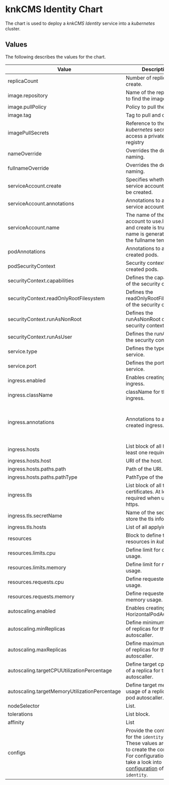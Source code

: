 # knkCMS Identity Chart
The chart is used to deploy a *knkCMS Identity* service into a *kubernetes* cluster.

## Values
The following describes the values for the chart.

|Value|Description|Required|Default|
|-----|-----|:-----:|:-----:|
|replicaCount|Number of replicas to create.|(✅)|-|
|image.repository|Name of the repository to find the image.|❌|knkcms.azurecr.io/cms-identity|
|image.pullPolicy|Policy to pull the image.|❌|IfNotPresent|
|image.tag|Tag to pull and deploy.|❌|-|
|imagePullSecrets|Reference to the *kubernetes* secret to access a private image registry|❌|docker-cfg|
|nameOverride|Overrides the default naming.|❌|-|
|fullnameOverride|Overrides the default full naming.|❌|-|
|serviceAccount.create|Specifies whether a service account should be created.|❌|true|
|serviceAccount.annotations|Annotations to add to the service account.|❌|-|
|serviceAccount.name|The name of the service account to use.If not set and create is true, a name is generated using the fullname template.|(✅)|-|
|podAnnotations|Annotations to add to the created pods.|❌|-|
|podSecurityContext|Security context of the created pods.|❌|-|
|securityContext.capabilities|Defines the capabilities of the security context.|❌|-|
|securityContext.readOnlyRootFilesystem|Defines the readOnlyRootFilesystem of the security context.|❌|-|
|securityContext.runAsNonRoot|Defines the runAsNonRoot of the security context.|❌|-|
|securityContext.runAsUser|Defines the runAsUser of the security context.|❌|-|
|service.type|Defines the type of the service.|❌|ClusterIP|
|service.port|Defines the port of the service.|❌|8080|
|ingress.enabled|Enables creating an ingress.|❌|true|
|ingress.className|className for the ingress.|❌|-|
|ingress.annotations|Annotations to add to the created ingress.|❌|kubernetes.io/ingress.class: nginx <br/>kubernetes.io/tls-acme: "true" <br/>cert-manager.io/cluster-issuer: letsencrypt|
|ingress.hosts|List block of all hosts. At least one required.|✅|-|
|ingress.hosts.host|URI of the host.|✅|-|
|ingress.hosts.paths.path|Path of the URI.|❌|/|
|ingress.hosts.paths.pathType|PathType of the URI.|❌|ImplementationSpecific|
|ingress.tls|List block of all tls certificates. At least one required when using https.|✅|-|
|ingress.tls.secretName|Name of the secret to store the tls information.|❌|idp-tls|
|ingress.tls.hosts|List of all applying hosts.|✅|-|
|resources|Block to define the resources in *kubernetes*.|❌|-|
|resources.limits.cpu|Define limit for cpu usage.|❌|-|
|resources.limits.memory|Define limit for memory usage.|❌|-|
|resources.requests.cpu|Define requested cpu usage.|❌|-|
|resources.requests.memory|Define requested memory usage.|❌|-|
|autoscaling.enabled|Enables creating a HorizontalPodAutoscaler.|❌|false|
|autoscaling.minReplicas|Define minimum number of replicas for the pod autoscaller.|❌|1|
|autoscaling.maxReplicas|Define maximum number of replicas for the pod autoscaller.|❌|100|
|autoscaling.targetCPUUtilizationPercentage|Define target cpu usage of a replica for the pod autoscaller.|❌|80|
|autoscaling.targetMemoryUtilizationPercentage|Define target memory usage of a replica for the pod autoscaller.|❌|-|
|nodeSelector|List.|❌|-|
|tolerations|List block.|❌|-|
|affinity|List|❌|-|
|configs|Provide the configuration for the `identity` service. These values are needed to create the configmap. For configuration details take a look into [configuration](https://knk-cms.atlassian.net/wiki/spaces/identity/pages/1187381266/Configuration) of the `identity`.|✅|-|